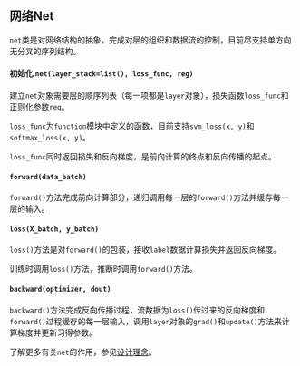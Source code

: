 ## 网络Net

`net`类是对网络结构的抽象，完成对层的组织和数据流的控制，目前尽支持单方向无分叉的序列结构。

#### 初始化 `net(layer_stack=list(), loss_func, reg)`

建立`net`对象需要层的顺序列表（每一项都是`layer`对象），损失函数`loss_func`和正则化参数`reg`。

`loss_func`为`function`模块中定义的函数，目前支持`svm_loss(x, y)`和`softmax_loss(x, y)`。

`loss_func`同时返回损失和反向梯度，是前向计算的终点和反向传播的起点。

#### `forward(data_batch)`

`forward()`方法完成前向计算部分，递归调用每一层的`forward()`方法并缓存每一层的输入。

#### `loss(X_batch, y_batch)`

`loss()`方法是对`forward()`的包装，接收`label`数据计算损失并返回反向梯度。

训练时调用`loss()`方法，推断时调用`forward()`方法。

#### `backward(optimizer, dout)`

`backward()`方法完成反向传播过程，流数据为`loss()`传过来的反向梯度和`forward()`过程缓存的每一层输入，调用`layer`对象的`grad()`和`update()`方法来计算梯度并更新习得参数。

了解更多有关`net`的作用，参见[设计理念](./overview.html)。